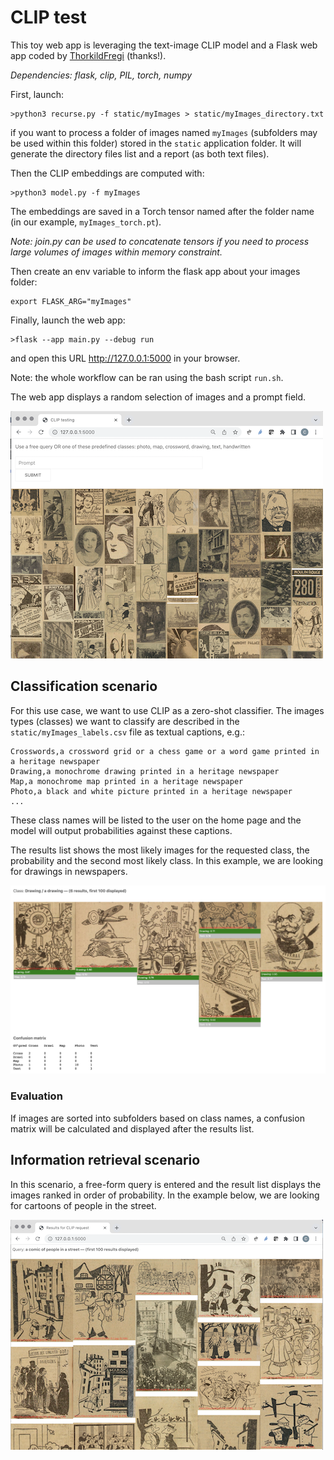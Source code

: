 # CLIP test

This toy web app is leveraging the text-image CLIP model and a Flask web app coded by [ThorkildFregi](https://github.com/ThorkildFregi/CLIP-model-website) (thanks!).

*Dependencies: flask, clip, PIL, torch, numpy*



First, launch:
```
>python3 recurse.py -f static/myImages > static/myImages_directory.txt
```
if you want to process a folder of images named ``myImages`` (subfolders may be used within this folder) stored in the ``static`` application folder. It will generate the directory files list and a report (as both text files).

Then the CLIP embeddings are computed with:
```
>python3 model.py -f myImages
```
The embeddings are saved in a Torch tensor named after the folder name (in our example, ``myImages_torch.pt``).

*Note: join.py can be used to concatenate tensors if you need to process large volumes of images within memory constraint.*

Then create an env variable to inform the flask app about your images folder:
```
export FLASK_ARG="myImages"
```

Finally, launch the web app:
```
>flask --app main.py --debug run
```
and open this URL http://127.0.0.1:5000 in your browser.

Note: the whole workflow can be ran using the bash script ``run.sh``.

The web app displays a random selection of images and a prompt field.

![The web app](screen/home.png)

## Classification scenario

For this use case, we want to use CLIP as a zero-shot classifier. The images types (classes) we want to classify are described in the ``static/myImages_labels.csv`` file as textual captions, e.g.:
```
Crosswords,a crossword grid or a chess game or a word game printed in a heritage newspaper
Drawing,a monochrome drawing printed in a heritage newspaper
Map,a monochrome map printed in a heritage newspaper
Photo,a black and white picture printed in a heritage newspaper
...
```
These class names will be listed to the user on the home page and the model will output probabilities against these captions.

The results list shows the most likely images for the requested class, the probability and the second most likely class. In this example, we are looking for drawings in newspapers.

![Classification](screen/classify.png)

### Evaluation 
If images are sorted into subfolders based on class names, a confusion matrix will be calculated and displayed after the results list.


## Information retrieval scenario

In this scenario, a free-form query is entered and the result list displays the images ranked in order of probability. In the example below, we are looking for cartoons of people in the street.

![Classification](screen/CBIR.png)


